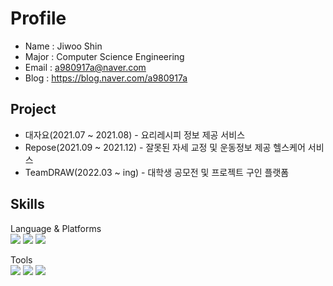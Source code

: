 
# Profile
- Name : Jiwoo Shin
- Major : Computer Science Engineering
- Email : a980917a@naver.com
- Blog : https://blog.naver.com/a980917a


## Project
- 대자요(2021.07 ~ 2021.08) - 요리레시피 정보 제공 서비스
- Repose(2021.09 ~ 2021.12) - 잘못된 자세 교정 및 운동정보 제공 헬스케어 서비스
- TeamDRAW(2022.03 ~ ing) - 대학생 공모전 및 프로젝트 구인 플랫폼


## Skills
Language & Platforms
<br> <img src="https://img.shields.io/badge/Android-3DDC84?style=flat-square&logo=Android&logoColor=white"/>
<img src="https://img.shields.io/badge/Kotlin-7F52FF?style=flat-square&logo=Kotlin&logoColor=white"/>
<img src="https://img.shields.io/badge/C++-00599C?style=flat-square&logo=C++&logoColor=white"/>

Tools
<br>
<img src="https://img.shields.io/badge/AndroidStudio-3DDC84?style=flat-square&logo=AndroidStudio&logoColor=white"/>
<img src="https://img.shields.io/badge/Firebase-FFCA28?style=flat-square&logo=firebase&logoColor=white"/>
<img src="https://img.shields.io/badge/VisualStudio-5C2D91?style=flat-square&logo=VisualStudio&logoColor=white"/> 
